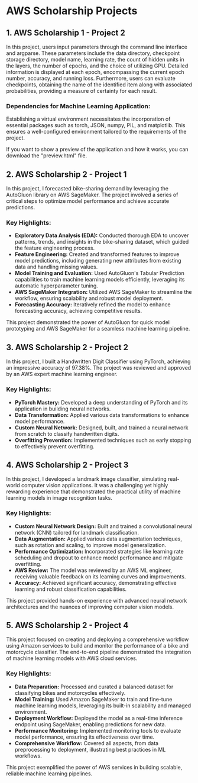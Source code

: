 # AWS Scholarship Projects

## 1. AWS Scholarship 1 - Project 2
In this project, users input parameters through the command line interface and argparse. These parameters include the data directory, checkpoint storage directory, model name, learning rate, the count of hidden units in the layers, the number of epochs, and the choice of utilizing GPU. Detailed information is displayed at each epoch, encompassing the current epoch number, accuracy, and running loss. Furthermore, users can evaluate checkpoints, obtaining the name of the identified item along with associated probabilities, providing a measure of certainty for each result.

### Dependencies for Machine Learning Application:
Establishing a virtual environment necessitates the incorporation of essential packages such as torch, JSON, numpy, PIL, and matplotlib. This ensures a well-configured environment tailored to the requirements of the project.

If you want to show a preview of the application and how it works, you can download the "preview.html" file.

## 2. AWS Scholarship 2 - Project 1
In this project, I forecasted bike-sharing demand by leveraging the AutoGluon library on AWS SageMaker. The project involved a series of critical steps to optimize model performance and achieve accurate predictions.

### Key Highlights:
- **Exploratory Data Analysis (EDA):** Conducted thorough EDA to uncover patterns, trends, and insights in the bike-sharing dataset, which guided the feature engineering process.
- **Feature Engineering:** Created and transformed features to improve model predictions, including generating new attributes from existing data and handling missing values.
- **Model Training and Evaluation:** Used AutoGluon's Tabular Prediction capabilities to train machine learning models efficiently, leveraging its automatic hyperparameter tuning.
- **AWS SageMaker Integration:** Utilized AWS SageMaker to streamline the workflow, ensuring scalability and robust model deployment.
- **Forecasting Accuracy:** Iteratively refined the model to enhance forecasting accuracy, achieving competitive results.

This project demonstrated the power of AutoGluon for quick model prototyping and AWS SageMaker for a seamless machine learning pipeline.

## 3. AWS Scholarship 2 - Project 2
In this project, I built a Handwritten Digit Classifier using PyTorch, achieving an impressive accuracy of 97.38%. The project was reviewed and approved by an AWS expert machine learning engineer.

### Key Highlights:
- **PyTorch Mastery:** Developed a deep understanding of PyTorch and its application in building neural networks.
- **Data Transformation:** Applied various data transformations to enhance model performance.
- **Custom Neural Network:** Designed, built, and trained a neural network from scratch to classify handwritten digits.
- **Overfitting Prevention:** Implemented techniques such as early stopping to effectively prevent overfitting.

## 4. AWS Scholarship 2 - Project 3
In this project, I developed a landmark image classifier, simulating real-world computer vision applications. It was a challenging yet highly rewarding experience that demonstrated the practical utility of machine learning models in image recognition tasks.

### Key Highlights:
- **Custom Neural Network Design:** Built and trained a convolutional neural network (CNN) tailored for landmark classification.
- **Data Augmentation:** Applied various data augmentation techniques, such as rotation and scaling, to improve model generalization.
- **Performance Optimization:** Incorporated strategies like learning rate scheduling and dropout to enhance model performance and mitigate overfitting.
- **AWS Review:** The model was reviewed by an AWS ML engineer, receiving valuable feedback on its learning curves and improvements.
- **Accuracy:** Achieved significant accuracy, demonstrating effective learning and robust classification capabilities.

This project provided hands-on experience with advanced neural network architectures and the nuances of improving computer vision models.

## 5. AWS Scholarship 2 - Project 4
This project focused on creating and deploying a comprehensive workflow using Amazon services to build and monitor the performance of a bike and motorcycle classifier. The end-to-end pipeline demonstrated the integration of machine learning models with AWS cloud services.

### Key Highlights:
- **Data Preparation:** Processed and curated a balanced dataset for classifying bikes and motorcycles effectively.
- **Model Training:** Used Amazon SageMaker to train and fine-tune machine learning models, leveraging its built-in scalability and managed environment.
- **Deployment Workflow:** Deployed the model as a real-time inference endpoint using SageMaker, enabling predictions for new data.
- **Performance Monitoring:** Implemented monitoring tools to evaluate model performance, ensuring its effectiveness over time.
- **Comprehensive Workflow:** Covered all aspects, from data preprocessing to deployment, illustrating best practices in ML workflows.

This project exemplified the power of AWS services in building scalable, reliable machine learning pipelines.

